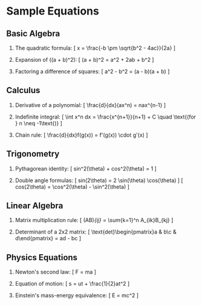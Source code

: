 # Sample Equations

## Basic Algebra

1. The quadratic formula:
   \[
x = \frac{-b \pm \sqrt{b^2 - 4ac}}{2a}
\]

2. Expansion of \((a + b)^2\):
   \[
(a + b)^2 = a^2 + 2ab + b^2
\]

3. Factoring a difference of squares:
   \[
a^2 - b^2 = (a - b)(a + b)
\]

## Calculus

1. Derivative of a polynomial:
   \[
\frac{d}{dx}(ax^n) = nax^{n-1}
\]

2. Indefinite integral:
   \[
\int x^n dx = \frac{x^{n+1}}{n+1} + C \quad \text{(for } n \neq -1\text{)}
\]

3. Chain rule:
   \[
\frac{d}{dx}f(g(x)) = f'(g(x)) \cdot g'(x)
\]

## Trigonometry

1. Pythagorean identity:
   \[
sin^2(\theta) + cos^2(\theta) = 1
\]

2. Double angle formulas:
   \[
sin(2\theta) = 2 \sin(\theta) \cos(\theta)
\]
   \[
cos(2\theta) = \cos^2(\theta) - \sin^2(\theta)
\]

## Linear Algebra

1. Matrix multiplication rule:
   \[
(AB)_{ij} = \sum_{k=1}^n A_{ik}B_{kj}
\]

2. Determinant of a 2x2 matrix:
   \[
\text{det}\begin{pmatrix}a & b\\c & d\end{pmatrix} = ad - bc
\]

## Physics Equations

1. Newton's second law:
   \[
F = ma
\]

2. Equation of motion:
   \[
s = ut + \frac{1}{2}at^2
\]

3. Einstein's mass-energy equivalence:
   \[
E = mc^2
\]
